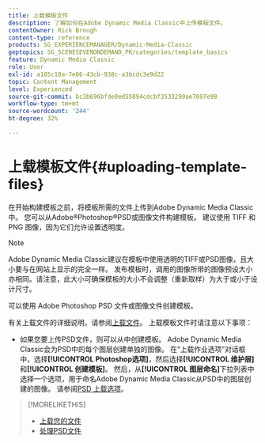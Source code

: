 ```yaml
---
title: 上载模板文件
description: 了解如何在Adobe Dynamic Media Classic中上传模板文件。
contentOwner: Rick Brough
content-type: reference
products: SG_EXPERIENCEMANAGER/Dynamic-Media-Classic
geptopics: SG_SCENESEVENONDEMAND_PK/categories/template_basics
feature: Dynamic Media Classic
role: User
exl-id: a105c18a-7e06-43cb-938c-a3bcdc3e9d22
topic: Content Management
level: Experienced
source-git-commit: bc3b696bfde0ed55894cdcbf3533299ae7697e98
workflow-type: tm+mt
source-wordcount: '244'
ht-degree: 32%

---
```


# 上载模板文件{#uploading-template-files}

在开始构建模板之前，将模板所需的文件上传到Adobe Dynamic Media Classic中。 您可以从Adobe®Photoshop®PSD或图像文件构建模板。 建议使用 TIFF 和 PNG 图像，因为它们允许设置透明度。

>[!NOTE]
>
>Adobe Dynamic Media Classic建议在模板中使用透明的TIFF或PSD图像，且大小要与在网站上显示的完全一样。 发布模板时，调用的图像所带的图像预设大小亦相同。请注意，此大小可确保模板的大小不会调整（重新取样）为大于或小于设计尺寸。

可以使用 Adobe Photoshop PSD 文件或图像文件创建模板。

有关上载文件的详细说明，请参阅[上载文件](uploading-files.md#uploading_files)。 上载模板文件时请注意以下事项：

* 如果您要上传PSD文件，则可以从中创建模板。 Adobe Dynamic Media Classic会为PSD中的每个图层创建单独的图像。 在“上载作业选项”对话框中，选择&#x200B;**[!UICONTROL Photoshop选项]**，然后选择&#x200B;**[!UICONTROL 维护层]**&#x200B;和&#x200B;**[!UICONTROL 创建模板]**。 然后，从&#x200B;**[!UICONTROL 图层命名]**&#x200B;下拉列表中选择一个选项，用于命名Adobe Dynamic Media Classic从PSD中的图层创建的图像。
请参阅[PSD 上载选项](psd-files.md#psd_upload_options)。
<!-- THERE IS NO LONGER AN IMAGE EDITING OPTIONS MENU * If you are uploading images, you can create a mask from its clipping path. This option applies to images created with image-editing applications in which a clipping path was created. In the Upload Job Options dialog box, select Image Editing Options and select the Create Mask From Clipping Path option. 
See [Image editing options at upload](image-editing-options-upload.md#image-editing-options-at-upload). -->

>[!MORELIKETHIS]
>
>* [上载您的文件](uploading-files.md#uploading_your_files)
>* [处理PSD文件](psd-files.md#working_with_psd_files)

